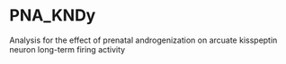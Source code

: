 # PNA_KNDy
Analysis for the effect of prenatal androgenization on arcuate kisspeptin neuron long-term firing activity

